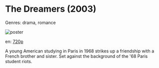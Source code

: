 # The Dreamers (2003)

Genres: drama, romance

![poster](http://image.tmdb.org/t/p/w500/fG6mH8TPfAxneDPE2cxGi8lbajU.jpg)

en:
  [720p](magnet:?xt=urn:btih:AAFE40C22A5A965F9B2C20C785F948E332E9FE8D&tr=udp://glotorrents.pw:6969/announce&tr=udp://tracker.opentrackr.org:1337/announce&tr=udp://torrent.gresille.org:80/announce&tr=udp://tracker.openbittorrent.com:80&tr=udp://tracker.coppersurfer.tk:6969&tr=udp://tracker.leechers-paradise.org:6969&tr=udp://p4p.arenabg.ch:1337&tr=udp://tracker.internetwarriors.net:1337)
  


A young American studying in Paris in 1968 strikes up a friendship with a French brother and sister. Set against the background of the '68 Paris student riots.